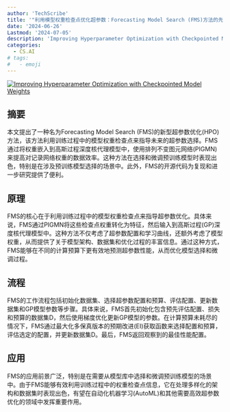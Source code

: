 ```yaml
---
author: 'TechScribe'
title: '"利用模型权重检查点优化超参数：Forecasting Model Search (FMS)方法的先进性与应用"'
date: '2024-06-26'
Lastmod: '2024-07-05'
description: 'Improving Hyperparameter Optimization with Checkpointed Model Weights'
categories:
  - CS.AI
# tags:
#   - emoji
---
```


[![Improving Hyperparameter Optimization with Checkpointed Model Weights](https://arxiv-research-1301205113.cos.ap-guangzhou.myqcloud.com/images/2406.18630v1.pdf_0.jpg)](https://arxiv.org/abs/2406.18630v1)

## 摘要

本文提出了一种名为Forecasting Model Search (FMS)的新型超参数优化(HPO)方法，该方法利用训练过程中的模型权重检查点来指导未来的超参数选择。FMS通过将权重嵌入到高斯过程深度核代理模型中，使用排列不变图元网络(PIGMN)来提高对记录网络权重的数据效率。这种方法在选择和微调预训练模型时表现出色，特别是在涉及预训练模型选择的场景中。此外，FMS的开源代码为复现和进一步研究提供了便利。<!--more-->

## 原理

FMS的核心在于利用训练过程中的模型权重检查点来指导超参数优化。具体来说，FMS通过PIGMN将这些检查点权重转化为特征，然后输入到高斯过程(GP)深度核代理模型中。这种方法不仅考虑了超参数配置和学习曲线，还额外考虑了模型权重，从而提供了关于模型架构、数据集和优化过程的丰富信息。通过这种方式，FMS能够在不同的计算预算下更有效地预测超参数性能，从而优化模型选择和微调过程。

## 流程

FMS的工作流程包括初始化数据集、选择超参数配置和预算、评估配置、更新数据集和GP模型参数等步骤。具体来说，FMS首先初始化包含预先评估配置、损失和预算的数据集D，然后使用梯度优化更新GP模型的参数。在计算预算未耗尽的情况下，FMS通过最大化多保真版本的预期改进(EI)获取函数来选择配置和预算，评估选定的配置，并更新数据集D。最后，FMS返回观察到的最佳性能配置。

## 应用

FMS的应用前景广泛，特别是在需要从模型库中选择和微调预训练模型的场景中。由于FMS能够有效利用训练过程中的权重检查点信息，它在处理多样化的架构和数据集时表现出色，有望在自动化机器学习(AutoML)和其他需要高效超参数优化的领域中发挥重要作用。